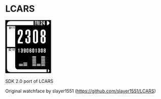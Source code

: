 LCARS
=====

![Screenshot](LCARS.png)

SDK 2.0 port of LCARS

Original watchface by slayer1551 (https://github.com/slayer1551/LCARS)

